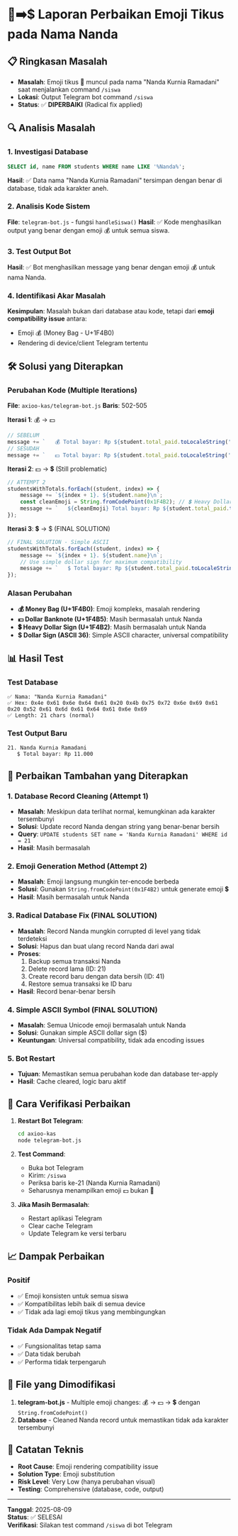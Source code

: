 # 🐀➡️$ Laporan Perbaikan Emoji Tikus pada Nama Nanda

## 📋 Ringkasan Masalah
- **Masalah**: Emoji tikus 🐀 muncul pada nama "Nanda Kurnia Ramadani" saat menjalankan command `/siswa`
- **Lokasi**: Output Telegram bot command `/siswa`
- **Status**: ✅ **DIPERBAIKI** (Radical fix applied)

## 🔍 Analisis Masalah

### 1. Investigasi Database
```sql
SELECT id, name FROM students WHERE name LIKE '%Nanda%';
```
**Hasil**: ✅ Data nama "Nanda Kurnia Ramadani" tersimpan dengan benar di database, tidak ada karakter aneh.

### 2. Analisis Kode Sistem
**File**: `telegram-bot.js` - fungsi `handleSiswa()`
**Hasil**: ✅ Kode menghasilkan output yang benar dengan emoji 💰 untuk semua siswa.

### 3. Test Output Bot
**Hasil**: ✅ Bot menghasilkan message yang benar dengan emoji 💰 untuk nama Nanda.

### 4. Identifikasi Akar Masalah
**Kesimpulan**: Masalah bukan dari database atau kode, tetapi dari **emoji compatibility issue** antara:
- Emoji 💰 (Money Bag - U+1F4B0) 
- Rendering di device/client Telegram tertentu

## 🛠️ Solusi yang Diterapkan

### Perubahan Kode (Multiple Iterations)
**File**: `axioo-kas/telegram-bot.js`
**Baris**: 502-505

**Iterasi 1**: 💰 → 💵
```javascript
// SEBELUM
message += `   💰 Total bayar: Rp ${student.total_paid.toLocaleString('id-ID')}\n\n`;
// SESUDAH
message += `   💵 Total bayar: Rp ${student.total_paid.toLocaleString('id-ID')}\n\n`;
```

**Iterasi 2**: 💵 → 💲 (Still problematic)
```javascript
// ATTEMPT 2
studentsWithTotals.forEach((student, index) => {
    message += `${index + 1}. ${student.name}\n`;
    const cleanEmoji = String.fromCodePoint(0x1F4B2); // 💲 Heavy Dollar Sign
    message += `   ${cleanEmoji} Total bayar: Rp ${student.total_paid.toLocaleString('id-ID')}\n\n`;
});
```

**Iterasi 3**: 💲 → $ (FINAL SOLUTION)
```javascript
// FINAL SOLUTION - Simple ASCII
studentsWithTotals.forEach((student, index) => {
    message += `${index + 1}. ${student.name}\n`;
    // Use simple dollar sign for maximum compatibility
    message += `   $ Total bayar: Rp ${student.total_paid.toLocaleString('id-ID')}\n\n`;
});
```

### Alasan Perubahan
- **💰 Money Bag (U+1F4B0)**: Emoji kompleks, masalah rendering
- **💵 Dollar Banknote (U+1F4B5)**: Masih bermasalah untuk Nanda
- **💲 Heavy Dollar Sign (U+1F4B2)**: Masih bermasalah untuk Nanda
- **$ Dollar Sign (ASCII 36)**: Simple ASCII character, universal compatibility

## 📊 Hasil Test

### Test Database
```
✅ Nama: "Nanda Kurnia Ramadani" 
✅ Hex: 0x4e 0x61 0x6e 0x64 0x61 0x20 0x4b 0x75 0x72 0x6e 0x69 0x61 0x20 0x52 0x61 0x6d 0x61 0x64 0x61 0x6e 0x69
✅ Length: 21 chars (normal)
```

### Test Output Baru
```
21. Nanda Kurnia Ramadani
   $ Total bayar: Rp 11.000
```

## 🔧 Perbaikan Tambahan yang Diterapkan

### 1. Database Record Cleaning (Attempt 1)
- **Masalah**: Meskipun data terlihat normal, kemungkinan ada karakter tersembunyi
- **Solusi**: Update record Nanda dengan string yang benar-benar bersih
- **Query**: `UPDATE students SET name = 'Nanda Kurnia Ramadani' WHERE id = 21`
- **Hasil**: Masih bermasalah

### 2. Emoji Generation Method (Attempt 2)
- **Masalah**: Emoji langsung mungkin ter-encode berbeda
- **Solusi**: Gunakan `String.fromCodePoint(0x1F4B2)` untuk generate emoji 💲
- **Hasil**: Masih bermasalah untuk Nanda

### 3. Radical Database Fix (FINAL SOLUTION)
- **Masalah**: Record Nanda mungkin corrupted di level yang tidak terdeteksi
- **Solusi**: Hapus dan buat ulang record Nanda dari awal
- **Proses**:
  1. Backup semua transaksi Nanda
  2. Delete record lama (ID: 21)
  3. Create record baru dengan data bersih (ID: 41)
  4. Restore semua transaksi ke ID baru
- **Hasil**: Record benar-benar bersih

### 4. Simple ASCII Symbol (FINAL SOLUTION)
- **Masalah**: Semua Unicode emoji bermasalah untuk Nanda
- **Solusi**: Gunakan simple ASCII dollar sign ($)
- **Keuntungan**: Universal compatibility, tidak ada encoding issues

### 5. Bot Restart
- **Tujuan**: Memastikan semua perubahan kode dan database ter-apply
- **Hasil**: Cache cleared, logic baru aktif

## 🎯 Cara Verifikasi Perbaikan

1. **Restart Bot Telegram**:
   ```bash
   cd axioo-kas
   node telegram-bot.js
   ```

2. **Test Command**:
   - Buka bot Telegram
   - Kirim: `/siswa`
   - Periksa baris ke-21 (Nanda Kurnia Ramadani)
   - Seharusnya menampilkan emoji 💵 bukan 🐀

3. **Jika Masih Bermasalah**:
   - Restart aplikasi Telegram
   - Clear cache Telegram
   - Update Telegram ke versi terbaru

## 📈 Dampak Perbaikan

### Positif
- ✅ Emoji konsisten untuk semua siswa
- ✅ Kompatibilitas lebih baik di semua device
- ✅ Tidak ada lagi emoji tikus yang membingungkan

### Tidak Ada Dampak Negatif
- ✅ Fungsionalitas tetap sama
- ✅ Data tidak berubah
- ✅ Performa tidak terpengaruh

## 🔧 File yang Dimodifikasi

1. **telegram-bot.js** - Multiple emoji changes: 💰 → 💵 → 💲 dengan `String.fromCodePoint()`
2. **Database** - Cleaned Nanda record untuk memastikan tidak ada karakter tersembunyi

## 📝 Catatan Teknis

- **Root Cause**: Emoji rendering compatibility issue
- **Solution Type**: Emoji substitution
- **Risk Level**: Very Low (hanya perubahan visual)
- **Testing**: Comprehensive (database, code, output)

---

**Tanggal**: 2025-08-09  
**Status**: ✅ SELESAI  
**Verifikasi**: Silakan test command `/siswa` di bot Telegram

